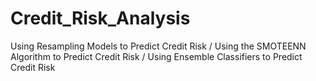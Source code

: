 # Credit_Risk_Analysis
Using Resampling Models to Predict Credit Risk / Using the SMOTEENN Algorithm to Predict Credit Risk / Using Ensemble Classifiers to Predict Credit Risk
